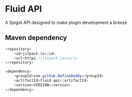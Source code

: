 # Fluid API
A Spigot API designed to make plugin development a breeze

## Maven dependency
```java
<repository>
	<id>jitpack.io</id>
	<url>https://jitpack.io</url>
</repository>

<dependency>
	<groupId>com.github.DefineDoddy</groupId>
	<artifactId>fluid-api</artifactId>
	<version>VERSION</version>
</dependency>
```
